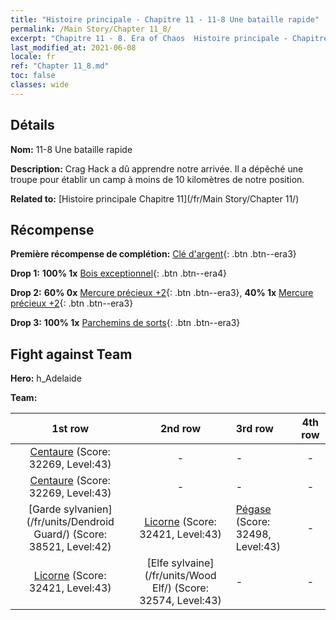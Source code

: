 ```yaml
---
title: "Histoire principale - Chapitre 11 - 11-8 Une bataille rapide"
permalink: /Main Story/Chapter 11_8/
excerpt: "Chapitre 11 - 8. Era of Chaos  Histoire principale - Chapitre 11_8. 11-8 Une bataille rapide"
last_modified_at: 2021-06-08
locale: fr
ref: "Chapter 11_8.md"
toc: false
classes: wide
---
```


## Détails

 **Nom:** 11-8 Une bataille rapide

 **Description:** Crag Hack a dû apprendre notre arrivée. Il a dépêché une troupe pour établir un camp à moins de 10 kilomètres de notre position.

 **Related to:** [Histoire principale Chapitre 11](/fr/Main Story/Chapter 11/)

## Récompense

 **Première récompense de complétion:** [Clé d'argent](/ItemsFR/con_693/){: .btn .btn--era3}

 **Drop 1:** **100% 1x** [Bois exceptionnel](/ItemsFR/mat_34/){: .btn .btn--era4}

 **Drop 2:** **60% 0x** [Mercure précieux +2](/ItemsFR/mat_28/){: .btn .btn--era3}, **40% 1x** [Mercure précieux +2](/ItemsFR/mat_28/){: .btn .btn--era3}

 **Drop 3:** **100% 1x** [Parchemins de sorts](/ItemsFR/con_694/){: .btn .btn--era3}


## Fight against Team
 **Hero:** h_Adelaide

 **Team:**


  | 1st row | 2nd row | 3rd row | 4th row |
  |:----:|:----:|:----|:----:|
  | [Centaure](/fr/units/Centaur/) (Score: 32269, Level:43)  | - | - | - |
  | [Centaure](/fr/units/Centaur/) (Score: 32269, Level:43)  | - | - | - |
  | [Garde sylvanien](/fr/units/Dendroid Guard/) (Score: 38521, Level:42)  | [Licorne](/fr/units/Unicorn/) (Score: 32421, Level:43)  | [Pégase](/fr/units/Pegasus/) (Score: 32498, Level:43)  | - |
  | [Licorne](/fr/units/Unicorn/) (Score: 32421, Level:43)  | [Elfe sylvaine](/fr/units/Wood Elf/) (Score: 32574, Level:43)  | - | - |



